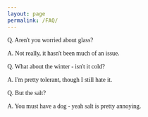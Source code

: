 ```yaml
---
layout: page
permalink: /FAQ/
---
```

<head>
<style type="text/css">
  @font-face {
    font-family: "Computer Modern";
    src: url('http://mirrors.ctan.org/fonts/cm-unicode/fonts/otf/cmunss.otf');
  }
  @font-face {
    font-family: "Computer Modern";
    src: url('http://mirrors.ctan.org/fonts/cm-unicode/fonts/otf/cmunsx.otf');
    font-weight: bold;
  }
  @font-face {
    font-family: "Computer Modern";
    src: url('http://mirrors.ctan.org/fonts/cm-unicode/fonts/otf/cmunsi.otf');
    font-style: italic, oblique;
  }
  @font-face {
    font-family: "Computer Modern";
    src: url('http://mirrors.ctan.org/fonts/cm-unicode/fonts/otf/cmunbxo.otf');
    font-weight: bold;
    font-style: italic, oblique;
  }

  body {
    font-family: "Computer Modern", sans-serif;
  }
</style>
</head>
<p style = "font-family:Computer Modern">
Q. Aren't you worried about glass?
</p>
<p style = "font-family:Computer Modern">
A. Not really, it hasn't been much of an issue. 
</p>
<p style = "font-family:Computer Modern">
Q. What about the winter - isn't it cold?
</p>
<p style = "font-family:Computer Modern">
A. I'm pretty tolerant, though I still hate it.
</p>
<p style = "font-family:Computer Modern">
Q. But the salt?
</p>
<p style = "font-family:Computer Modern">
A. You must have a dog - yeah salt is pretty annoying.
</p>
